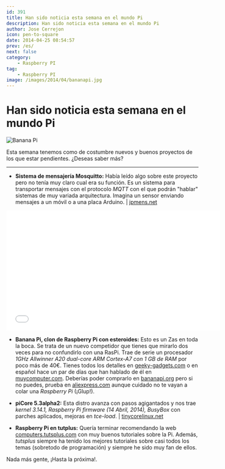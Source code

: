 ```yaml
---
id: 391
title: Han sido noticia esta semana en el mundo Pi
description: Han sido noticia esta semana en el mundo Pi
author: Jose Cerrejon
icon: pen-to-square
date: 2014-04-25 08:54:57
prev: /es/
next: false
category:
    - Raspberry PI
tag:
    - Raspberry PI
image: /images/2014/04/bananapi.jpg
---
```


# Han sido noticia esta semana en el mundo Pi

![Banana Pi](/images/2014/04/bananapi.jpg)

Esta semana tenemos como de costumbre nuevos y buenos proyectos de los que estar pendientes. ¿Deseas saber más?

---

-   **Sistema de mensajería Mosquitto:** Había leído algo sobre este proyecto pero no tenía muy claro cual era su función. Es un sistema para transportar mensajes con el protocolo _MQTT_ con el que podrán "hablar" sistemas de muy variada arquitectura. Imagina un sensor enviando mensajes a un móvil o a una placa Arduino. | [jpmens.net](https://jpmens.net/2013/09/01/installing-mosquitto-on-a-raspberry-pi/)

<iframe width="560" height="315" src="//www.youtube.com/embed/D5pOiAMnUnw" frameborder="0" allowfullscreen></iframe>

-   **Banana Pi, clon de Raspberry Pi con esteroides:** Esto es un Zas en toda la boca. Se trata de un nuevo competidor que tienes que mirarlo dos veces para no confundirlo con una RasPi. Trae de serie un procesador _1GHz Allwinner A20 dual-core ARM Cortex-A7 con 1 GB de RAM_ por poco más de 40€. Tienes todos los detalles en [geeky-gadgets.com](https://www.geeky-gadgets.com/banana-pi-raspberry-pi-clone-offers-more-memory-and-faster-processor-for-57-21-04-2014/) o en español hace un par de días que han hablado de él en [muycomputer.com](https://www.muycomputer.com/2014/04/22/banana-pi). Deberías poder comprarlo en [bananapi.org](https://www.bananapi.org) pero si no puedes, prueba en [aliexpress.com](https://www.aliexpress.com/wholesale?SearchText=banana+pi&catId=0&initiative_id=SB_20140420072100) aunque cuidado no te vayan a colar una _Raspberry Pi_ (¡Glup!).

-   **piCore 5.3alpha2:** Esta distro avanza con pasos agigantados y nos trae _kernel 3.14.1, Raspberry Pi firmware (14 Abril, 2014), BusyBox_ con parches aplicados, mejoras en _tce-load_. | [tinycorelinux.net](https://forum.tinycorelinux.net/index.php/topic,16951.0.html)

-   **Raspberry Pi en tutplus:** Quería terminar recomendando la web [computers.tutsplus.com](https://computers.tutsplus.com/categories/electronics) con muy buenos tutoriales sobre la Pi. Además, _tutsplus_ siempre ha tenido los mejores tutoriales sobre casi todos los temas (sobretodo de programación) y siempre he sido muy fan de ellos.

Nada más gente, ¡Hasta la próxima!.
